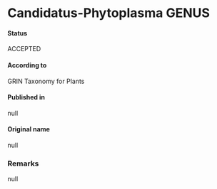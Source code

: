 Candidatus-Phytoplasma GENUS
=======

#### Status
ACCEPTED

#### According to
GRIN Taxonomy for Plants

#### Published in
null

#### Original name
null

### Remarks
null